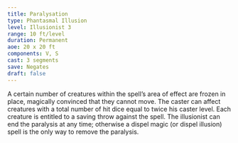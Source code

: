 ```yaml
---
title: Paralysation
type: Phantasmal Illusion
level: Illusionist 3
range: 10 ft/level
duration: Permanent
aoe: 20 x 20 ft
components: V, S
cast: 3 segments
save: Negates
draft: false
---
```


A certain number of creatures within the spell’s area of effect are frozen in place, magically convinced that they cannot move. The caster can affect creatures with a total number of hit dice equal to twice his caster level. Each creature is entitled to a saving throw against the spell. The illusionist can end the paralysis at any time; otherwise a dispel magic (or dispel illusion) spell is the only way to remove the paralysis.
